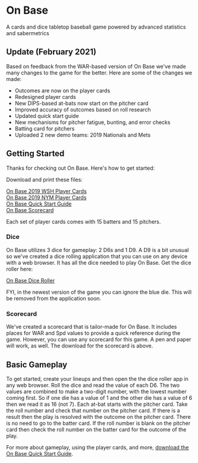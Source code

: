 # On Base
A cards and dice tabletop baseball game powered by advanced statistics and sabermetrics

## Update (February 2021)
Based on feedback from the WAR-based version of On Base we've made many changes to the game for the better. Here are some of the changes we made:

- Outcomes are now on the player cards
- Redesigned player cards
- New DIPS-based at-bats now start on the pitcher card
- Improved accuracy of outcomes based on roll research
- Updated quick start guide
- New mechanisms for pitcher fatigue, bunting, and error checks
- Batting card for pitchers
- Uploaded 2 new demo teams: 2019 Nationals and Mets

## Getting Started
Thanks for checking out On Base. Here's how to get started:

Download and print these files:

[On Base 2019 WSH Player Cards](https://github.com/brianhaferkamp/onbase/raw/main/OnBase%20Washington%20Nationals%202019.pdf)\
[On Base 2019 NYM Player Cards](https://github.com/brianhaferkamp/onbase/raw/main/OnBase%20New%20York%20Mets%202019.pdf)\
[On Base Quick Start Guide](https://github.com/brianhaferkamp/onbase/raw/main/On%20Base%20Quick%20Start%20Guide.pdf)\
[On Base Scorecard](https://github.com/brianhaferkamp/onbase/raw/main/On%20Base%20Scorecard.pdf)

Each set of player cards comes with 15 batters and 15 pitchers.

### Dice
On Base utilizes 3 dice for gameplay: 2 D6s and 1 D9. A D9 is a bit unusual so we've created a dice rolling application that you can use on any device with a web browser. It has all the dice needed to play On Base. Get the dice roller here:

[On Base Dice Roller](https://brianhaferkamp.github.io/onbase/dice/)

FYI, in the newest version of the game you can ignore the blue die. This will be removed from the application soon.

### Scorecard
We've created a scorecard that is tailor-made for On Base. It includes places for WAR and Spd values to provide a quick reference during the game. However, you can use any scorecard for this game. A pen and paper will work, as well. The download for the scorecard is above.

## Basic Gameplay
To get started, create your lineups and then open the the dice roller app in any web browser. Roll the dice and read the value of each D6. The two values are combined to make a two-digit number, with the lowest number coming first. So if one die has a value of 1 and the other die has a value of 6 then we read it as 16 (not 7). Each at-bat starts with the pitcher card. Take the roll number and check that number on the pitcher card. If there is a result then the play is resolved with the outcome on the pitcher card. There is no need to go to the batter card. If the roll number is blank on the pitcher card then check the roll number on the batter card for the outcome of the play.

For more about gameplay, using the player cards, and more, [download the On Base Quick Start Guide](https://github.com/brianhaferkamp/onbase/raw/main/On%20Base%20Quick%20Start%20Guide.pdf).
